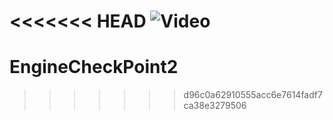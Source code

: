 <<<<<<< HEAD
![Video](https://vimeo.com/user89929258/review/291740543/d6fe4dd18a)
=======
# EngineCheckPoint2
>>>>>>> d96c0a62910555acc6e7614fadf7ca38e3279506
